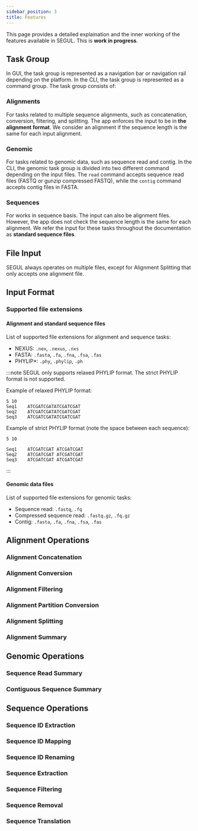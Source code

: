 ```yaml
---
sidebar_position: 3
title: Features
---
```


This page provides a detailed explaination and the inner working of the features available in SEGUL. This is **work in progress**.

## Task Group

In GUI, the task group is represented as a navigation bar or navigation rail depending on the platform. In the CLI, the task group is represented as a command group. The task group consists of:

### Alignments

For tasks related to multiple sequence alignments, such as concatenation, conversion, filtering, and splitting. The app enforces the input to be in **the alignment format**. We consider an alignment if the sequence length is the same for each input alignment.

### Genomic

For tasks related to genomic data, such as sequence read and contig. In the CLI, the genomic task group is divided into two different command depending on the input files. The `read` command accepts sequence read files (FASTQ or gunzip compressed FASTQ), while the `contig` command accepts contig files in FASTA.

### Sequences

For works in sequence basis. The input can also be alignment files. However, the app does not check the sequence length is the same for each alignment. We refer the input for these tasks throughout the documentation as **standard sequence files**.

## File Input

SEGUL always operates on multiple files, except for Alignment Splitting that only accepts one alignment file.

## Input Format

### Supported file extensions

#### Alignment and standard sequence files

List of supported file extensions for alignment and sequence tasks:

- NEXUS: `.nex`, `.nexus`, `.nxs`
- FASTA: `.fasta`, `.fa`, `.fna`, `.fsa`, `.fas`
- PHYLIP*: `.phy`, `.phylip`, `.ph`

:::note
SEGUL only supports relaxed PHYLIP format. The strict PHYLIP format is not supported.

Example of relaxed PHYLIP format:

```plaintext
5 10
Seq1    ATCGATCGATATCGATCGAT
Seq2    ATCGATCGATATCGATCGAT
Seq3    ATCGATCGATATCGATCGAT
```

Example of strict PHYLIP format (note the space between each sequence):

```plaintext
5 10

Seq1    ATCGATCGAT ATCGATCGAT
Seq2    ATCGATCGAT ATCGATCGAT
Seq3    ATCGATCGAT ATCGATCGAT
```

:::

#### Genomic data files

List of supported file extensions for genomic tasks:

- Sequence read: `.fastq`, `.fq`
- Compressed sequence read: `.fastq.gz`, `.fq.gz`
- Contig: `.fasta`, `.fa`, `.fna`, `.fsa`, `.fas`

## Alignment Operations

### Alignment Concatenation

### Alignment Conversion

### Alignment Filtering

### Alignment Partition Conversion

### Alignment Splitting

### Alignment Summary

## Genomic Operations

### Sequence Read Summary

### Contiguous Sequence Summary

## Sequence Operations

### Sequence ID Extraction

### Sequence ID Mapping

### Sequence ID Renaming

### Sequence Extraction

### Sequence Filtering

### Sequence Removal

### Sequence Translation
